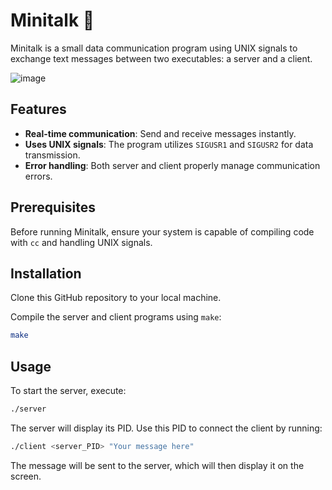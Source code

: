 # Minitalk 📡

Minitalk is a small data communication program using UNIX signals to exchange text messages between two executables: a server and a client.

![image](https://github.com/user-attachments/assets/aa78d1db-cf11-440f-85e5-6095793b1c49)

## Features

- **Real-time communication**: Send and receive messages instantly.
- **Uses UNIX signals**: The program utilizes `SIGUSR1` and `SIGUSR2` for data transmission.
- **Error handling**: Both server and client properly manage communication errors.

## Prerequisites

Before running Minitalk, ensure your system is capable of compiling code with `cc` and handling UNIX signals.

## Installation

Clone this GitHub repository to your local machine.

Compile the server and client programs using `make`:

```bash
make
```

## Usage

To start the server, execute:

```bash
./server
```

The server will display its PID. Use this PID to connect the client by running:

```bash
./client <server_PID> "Your message here"
```

The message will be sent to the server, which will then display it on the screen.
